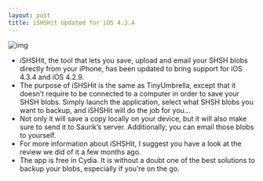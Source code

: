 ```yaml
---
layout: post
title: iSHSHit Updated for iOS 4.3.4
---
```

![img](http://media.idownloadblog.com/wp-content/uploads/2011/07/ishshit.jpg)
* iSHSHit, the tool that lets you save, upload and email your SHSH blobs directly from your iPhone, has been updated to bring support for iOS 4.3.4 and iOS 4.2.9.
* The purpose of iSHSHit is the same as TinyUmbrella, except that it doesn’t require to be connected to a computer in order to save your SHSH blobs. Simply launch the application, select what SHSH blobs you want to backup, and iSHSHit will do the job for you…
* Not only it will save a copy locally on your device, but it will also make sure to send it to Saurik’s server. Additionally, you can email those blobs to yourself.
* For more information about iSHSHit, I suggest you have a look at the review we did of it a few months ago.
* The app is free in Cydia. It is without a doubt one of the best solutions to backup your blobs, especially if you’re on the go.

